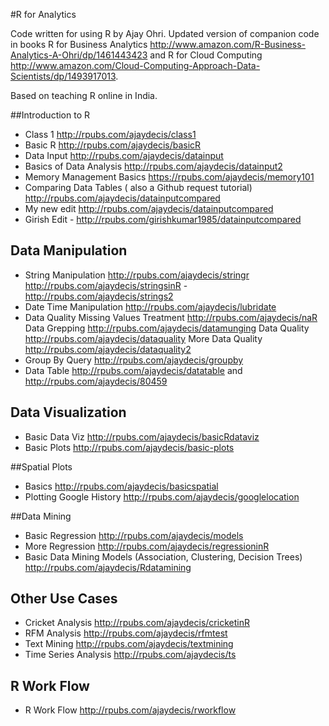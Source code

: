 #R for Analytics

Code written for using R by Ajay Ohri. 
Updated version of companion code in books 
R for Business Analytics http://www.amazon.com/R-Business-Analytics-A-Ohri/dp/1461443423 and 
R for Cloud Computing http://www.amazon.com/Cloud-Computing-Approach-Data-Scientists/dp/1493917013.

Based on teaching R online in India. 

##Introduction to R
- Class 1 http://rpubs.com/ajaydecis/class1
- Basic R http://rpubs.com/ajaydecis/basicR
- Data Input http://rpubs.com/ajaydecis/datainput 
- Basics of Data Analysis  http://rpubs.com/ajaydecis/datainput2
-  Memory Management Basics https://rpubs.com/ajaydecis/memory101
-  Comparing Data Tables ( also a Github request tutorial) http://rpubs.com/ajaydecis/datainputcompared
-  My new edit http://rpubs.com/ajaydecis/datainputcompared
-  Girish Edit - http://rpubs.com/girishkumar1985/datainputcompared


## Data Manipulation
-   String Manipulation 
http://rpubs.com/ajaydecis/stringr
http://rpubs.com/ajaydecis/stringsinR
-http://rpubs.com/ajaydecis/strings2
-   Date Time Manipulation
http://rpubs.com/ajaydecis/lubridate
-   Data Quality 
Missing Values Treatment http://rpubs.com/ajaydecis/naR
Data Grepping http://rpubs.com/ajaydecis/datamunging
Data Quality http://rpubs.com/ajaydecis/dataquality
More Data Quality http://rpubs.com/ajaydecis/dataquality2
-   Group By Query http://rpubs.com/ajaydecis/groupby
-   Data Table http://rpubs.com/ajaydecis/datatable and http://rpubs.com/ajaydecis/80459

## Data Visualization
-   Basic Data Viz http://rpubs.com/ajaydecis/basicRdataviz
-   Basic Plots http://rpubs.com/ajaydecis/basic-plots

##Spatial Plots
 -  Basics http://rpubs.com/ajaydecis/basicspatial
 -  Plotting Google History http://rpubs.com/ajaydecis/googlelocation

##Data Mining
-  Basic Regression http://rpubs.com/ajaydecis/models
-  More Regression http://rpubs.com/ajaydecis/regressioninR
-  Basic Data Mining Models (Association, Clustering, Decision Trees) http://rpubs.com/ajaydecis/Rdatamining

## Other Use Cases
-  Cricket Analysis http://rpubs.com/ajaydecis/cricketinR
-  RFM Analysis http://rpubs.com/ajaydecis/rfmtest
-  Text Mining http://rpubs.com/ajaydecis/textmining
-  Time Series Analysis http://rpubs.com/ajaydecis/ts


## R Work Flow 
- R Work Flow http://rpubs.com/ajaydecis/rworkflow

